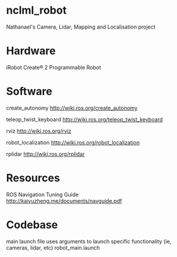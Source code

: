 # nclml_robot
Nathanael's Camera, Lidar, Mapping and Localisation project

# Hardware
iRobot Create® 2 Programmable Robot

# Software
create_autonomy
http://wiki.ros.org/create_autonomy

teleop_twist_keyboard
http://wiki.ros.org/teleop_twist_keyboard

rviz
http://wiki.ros.org/rviz

robot_localization
http://wiki.ros.org/robot_localization

rplidar
http://wiki.ros.org/rplidar

# Resources
ROS Navigation Tuning Guide
http://kaiyuzheng.me/documents/navguide.pdf

# Codebase
main launch file uses arguments to launch specific functionality (ie, cameras, lidar, etc)
robot_main.launch 
